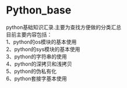 # Python_base
python基础知识汇录.主要为查找方便做的分类汇总<br>
目前主要内容包括： <br>
1、python的os模块的基本使用<br>
2、python的sys模块的基本使用<br>
3、python的字符串的使用<br>
4、python的深拷贝和浅拷贝<br>
5、python的伪私有化<br>
6、python套接字基本使用<br>
